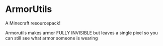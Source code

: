 # ArmorUtils
A Minecraft resourcepack!


Armorutils makes armor FULLY INVISIBLE but leaves a single pixel so you can still see what armor someone is wearing
